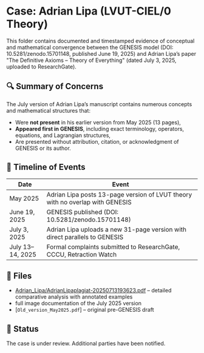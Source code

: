 # Case: Adrian Lipa (LVUT-CIEL/0 Theory)

This folder contains documented and timestamped evidence of conceptual and mathematical convergence between the GENESIS model (DOI: 10.5281/zenodo.15701148, published June 19, 2025) and Adrian Lipa’s paper "The Definitive Axioms – Theory of Everything" (dated July 3, 2025, uploaded to ResearchGate).

## 🔍 Summary of Concerns

The July version of Adrian Lipa’s manuscript contains numerous concepts and mathematical structures that:

- Were **not present** in his earlier version from May 2025 (13 pages),
- **Appeared first in GENESIS**, including exact terminology, operators, equations, and Lagrangian structures,
- Are presented without attribution, citation, or acknowledgment of GENESIS or its author.

## 📌 Timeline of Events

| Date         | Event |
|--------------|-------|
| May 2025     | Adrian Lipa posts 13-page version of LVUT theory with no overlap with GENESIS |
| June 19, 2025 | GENESIS published (DOI: 10.5281/zenodo.15701148) |
| July 3, 2025 | Adrian Lipa uploads a new 31-page version with direct parallels to GENESIS |
| July 13–14, 2025 | Formal complaints submitted to ResearchGate, CCCU, Retraction Watch |

## 📂 Files

- [Adrian_Lipa/AdrianLipaplagiat-20250713193623.pdf](Adrian_Lipa_plagiarism_report.pdf) – detailed comparative analysis with annotated examples
-  full image documentation of the July 2025 version
- [`Old_version_May2025.pdf`] – original pre-GENESIS draft

## 📎 Status

The case is under review. Additional parties have been notified.

